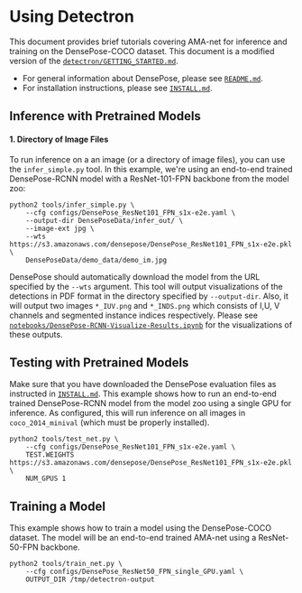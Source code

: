 # Using Detectron

This document provides brief tutorials covering AMA-net for inference and training on the DensePose-COCO dataset.
This document is a modified version of the [`detectron/GETTING_STARTED.md`](https://github.com/facebookresearch/Detectron/blob/master/GETTING_STARTED.md).

- For general information about DensePose, please see [`README.md`](README.md).
- For installation instructions, please see [`INSTALL.md`](INSTALL.md).

## Inference with Pretrained Models

#### 1. Directory of Image Files
To run inference on a an image (or a directory of image files), you can use the `infer_simple.py` tool. In this example, we're using an end-to-end trained DensePose-RCNN model with a ResNet-101-FPN backbone from the model zoo:
```
python2 tools/infer_simple.py \
    --cfg configs/DensePose_ResNet101_FPN_s1x-e2e.yaml \
    --output-dir DensePoseData/infer_out/ \
    --image-ext jpg \
    --wts https://s3.amazonaws.com/densepose/DensePose_ResNet101_FPN_s1x-e2e.pkl \
    DensePoseData/demo_data/demo_im.jpg
```

DensePose should automatically download the model from the URL specified by the `--wts` argument. This tool will output visualizations of the detections in PDF format in the directory specified by `--output-dir`. Also, it will output two images `*_IUV.png` and `*_INDS.png` which consists of I,U, V channels and segmented instance indices respectively. Please see [`notebooks/DensePose-RCNN-Visualize-Results.ipynb`](notebooks/DensePose-RCNN-Visualize-Results.ipynb) for the visualizations of these outputs.


## Testing with Pretrained Models

Make sure that you have downloaded the DensePose evaluation files as instructed in [`INSTALL.md`](INSTALL.md). 
This example shows how to run an end-to-end trained DensePose-RCNN model from the model zoo using a single GPU for inference. As configured, this will run inference on all images in `coco_2014_minival` (which must be properly installed).

```
python2 tools/test_net.py \
    --cfg configs/DensePose_ResNet101_FPN_s1x-e2e.yaml \
    TEST.WEIGHTS https://s3.amazonaws.com/densepose/DensePose_ResNet101_FPN_s1x-e2e.pkl \
    NUM_GPUS 1
```

## Training a Model

This example shows how to train a model using the DensePose-COCO dataset. The model will be an end-to-end trained AMA-net using a ResNet-50-FPN backbone. 

```
python2 tools/train_net.py \
    --cfg configs/DensePose_ResNet50_FPN_single_GPU.yaml \
    OUTPUT_DIR /tmp/detectron-output
```


